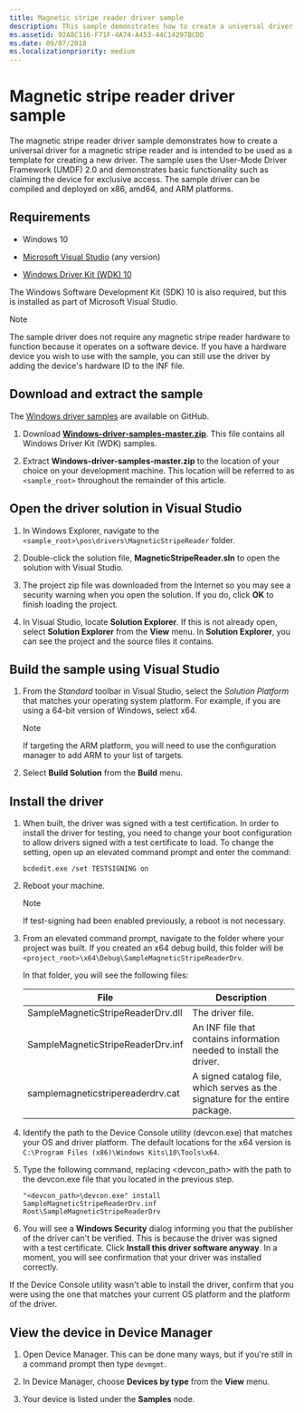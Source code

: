 ```yaml
---
title: Magnetic stripe reader driver sample
description: This sample demonstrates how to create a universal driver for a magnetic stripe reader and is intended as a template for creating a new driver.
ms.assetid: 92A8C116-F71F-4A74-A453-44C14297BCDD
ms.date: 09/07/2018
ms.localizationpriority: medium
---
```


# Magnetic stripe reader driver sample

The magnetic stripe reader driver sample demonstrates how to create a universal driver for a magnetic stripe reader and is intended to be used as a template for creating a new driver. The sample uses the User-Mode Driver Framework (UMDF) 2.0 and demonstrates basic functionality such as claiming the device for exclusive access. The sample driver can be compiled and deployed on x86, amd64, and ARM platforms.

## Requirements

- Windows 10

- [Microsoft Visual Studio](https://visualstudio.microsoft.com) (any version)

- [Windows Driver Kit (WDK) 10](https://docs.microsoft.com/windows-hardware/drivers/download-the-wdk)

The Windows Software Development Kit (SDK) 10 is also required, but this is installed as part of Microsoft Visual Studio.

> [!NOTE]
> The sample driver does not require any magnetic stripe reader hardware to function because it operates on a software device. If you have a hardware device you wish to use with the sample, you can still use the driver by adding the device's hardware ID to the INF file.

## Download and extract the sample

The [Windows driver samples](https://github.com/Microsoft/Windows-driver-samples) are available on GitHub.

1. Download [**Windows-driver-samples-master.zip**](https://github.com/microsoft/Windows-driver-samples/archive/master.zip). This file contains all Windows Driver Kit (WDK) samples.

1. Extract **Windows-driver-samples-master.zip** to the location of your choice on your development machine. This location will be referred to as `<sample_root>` throughout the remainder of this article.

## Open the driver solution in Visual Studio

1. In Windows Explorer, navigate to the `<sample_root>\pos\drivers\MagneticStripeReader` folder.

1. Double-click the solution file, **MagneticStripeReader.sln** to open the solution with Visual Studio.

1. The project zip file was downloaded from the Internet so you may see a security warning when you open the solution. If you do, click **OK** to finish loading the project.

1. In Visual Studio, locate **Solution Explorer**. If this is not already open, select **Solution Explorer** from the **View** menu. In **Solution Explorer**, you can see the project and the source files it contains.

## Build the sample using Visual Studio

1. From the *Standard* toolbar in Visual Studio, select the *Solution Platform* that matches your operating system platform. For example, if you are using a 64-bit version of Windows, select x64.

    > [!NOTE]
    > If targeting the ARM platform, you will need to use the configuration manager to add ARM to your list of targets.

1. Select **Build Solution** from the **Build** menu.

## Install the driver

1. When built, the driver was signed with a test certification. In order to install the driver for testing, you need to change your boot configuration to allow drivers signed with a test certificate to load. To change the setting, open up an elevated command prompt and enter the command:

    `bcdedit.exe /set TESTSIGNING on`

1. Reboot your machine.

    > [!NOTE]
    > If test-signing had been enabled previously, a reboot is not necessary.

1. From an elevated command prompt, navigate to the folder where your project was built. If you created an x64 debug build, this folder will be `<project_root>\x64\Debug\SampleMagneticStripeReaderDrv`.

    In that folder, you will see the following files:

    | File                              | Description                                                                  |
    |-----------------------------------|------------------------------------------------------------------------------|
    | SampleMagneticStripeReaderDrv.dll | The driver file.                                                             |
    | SampleMagneticStripeReaderDrv.inf | An INF file that contains information needed to install the driver.          |
    | samplemagneticstripereaderdrv.cat | A signed catalog file, which serves as the signature for the entire package. |

1. Identify the path to the Device Console utility (devcon.exe) that matches your OS and driver platform. The default locations for the x64 version is `C:\Program Files (x86)\Windows Kits\10\Tools\x64`.

1. Type the following command, replacing &lt;devcon\_path&gt; with the path to the devcon.exe file that you located in the previous step.

    `"<devcon_path>\devcon.exe" install SampleMagneticStripeReaderDrv.inf Root\SampleMagneticStripeReaderDrv`

1. You will see a **Windows Security** dialog informing you that the publisher of the driver can't be verified. This is because the driver was signed with a test certificate. Click **Install this driver software anyway**. In a moment, you will see confirmation that your driver was installed correctly.

If the Device Console utility wasn't able to install the driver, confirm that you were using the one that matches your current OS platform and the platform of the driver.

## View the device in Device Manager

1. Open Device Manager. This can be done many ways, but if you're still in a command prompt then type `devmgmt`.

1. In Device Manager, choose **Devices by type** from the **View** menu.

1. Your device is listed under the **Samples** node.
